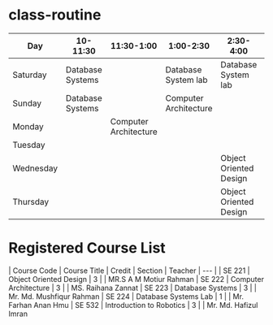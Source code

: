 # class-routine

| Day | 10-11:30 | 11:30-1:00 | 1:00-2:30 | 2:30-4:00| 4:00-5:30 |
| ----------- | ----------- | ----------- | ----------- | ----------- | ----------- |
| Saturday | Database Systems | | Database System lab | Database System lab | |
| Sunday | Database Systems | | Computer Architecture | | |
| Monday |  | Computer Architecture | |
| Tuesday | |
| Wednesday | | | | Object Oriented Design |
| Thursday | | | |Object Oriented Design |

# Registered Course List
| Course Code | Course Title | Credit | Section | Teacher
| --- |
| SE 221 | Object Oriented Design | 3  | | MR.S A M Motiur Rahman
| SE 222 | Computer Architecture | 3 | | MS. Raihana Zannat
| SE 223 | Database Systems | 3 | | Mr. Md. Mushfiqur Rahman
| SE 224 | Database Systems Lab | 1 | | Mr. Farhan Anan Hmu
| SE 532 | Introduction to Robotics | 3 | | Mr. Md. Hafizul Imran

